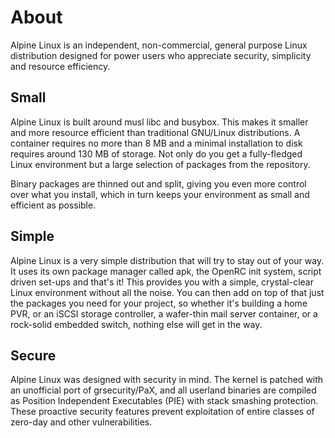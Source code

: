 # About

Alpine Linux is an independent, non-commercial, general purpose Linux
distribution designed for power users who appreciate security, simplicity
and resource efficiency.

## Small

Alpine Linux is built around musl libc and busybox. This makes it smaller
and more resource efficient than traditional GNU/Linux distributions. A
container requires no more than 8 MB and a minimal installation to disk
requires around 130 MB of storage. Not only do you get a fully-fledged
Linux environment but a large selection of packages from the repository.

Binary packages are thinned out and split, giving you even more control
over what you install, which in turn keeps your environment as small and
efficient as possible.

## Simple

Alpine Linux is a very simple distribution that will try to stay out of
your way. It uses its own package manager called apk, the OpenRC init
system, script driven set-ups and that's it! This provides you with a
simple, crystal-clear Linux environment without all the noise. You can
then add on top of that just the packages you need for your project, so
whether it's building a home PVR, or an iSCSI storage controller, a
wafer-thin mail server container, or a rock-solid embedded switch, nothing
else will get in the way.

## Secure

Alpine Linux was designed with security in mind. The kernel is patched with
an unofficial port of grsecurity/PaX, and all userland binaries are compiled as
Position Independent Executables (PIE) with stack smashing protection.
These proactive security features prevent exploitation of entire classes
of zero-day and other vulnerabilities.


